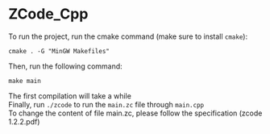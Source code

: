 # ZCode_Cpp
To run the project, run the cmake command (make sure to install `cmake`):
```
cmake . -G "MinGW Makefiles"
```
Then, run the following command:
```
make main
```
The first compilation will take a while<br />
Finally, run `./zcode` to run the `main.zc` file through `main.cpp`<br />
To change the content of file main.zc, please follow the specification (zcode 1.2.2.pdf)
